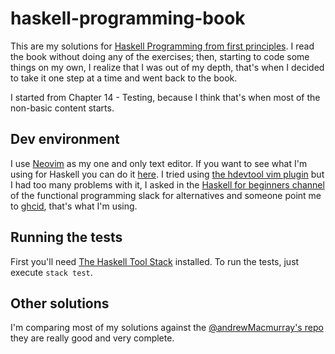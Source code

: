 # haskell-programming-book

This are my solutions for [Haskell Programming from first principles][1]. I 
read the book without doing any of the exercises; then, starting to code some 
things on my own, I realize that I was out of my depth, that's when I decided
to take it one step at a time and went back to the book. 

I started from Chapter 14 - Testing, because I think that's when most of the
non-basic content starts.

## Dev environment

I use [Neovim][3] as my one and only text editor. If you want to see what I'm
using for Haskell you can do it [here][4]. I tried using 
[the hdevtool vim plugin][5] but I had too many problems with it, I asked in
the [Haskell for beginners channel][6] of the functional programming slack for
alternatives and someone point me to [ghcid][7], that's what I'm using.

## Running the tests

First you'll need [The Haskell Tool Stack][2] installed. To run the tests, just
execute `stack test`.

## Other solutions

I'm comparing most of my solutions against the [@andrewMacmurray's repo][8] 
they are really good and very complete.

[1]: http://haskellbook.com/index.html
[2]: https://docs.haskellstack.org/en/stable/README/
[3]: https://neovim.io/
[4]: https://github.com/alejandrodnm/dotfiles/blob/master/vimrc#L69
[5]: https://github.com/bitc/vim-hdevtools
[6]: https://functionalprogramming.slack.com/messages/C04641JCU
[7]: https://github.com/ndmitchell/ghcid
[8]: https://github.com/andrewMacmurray/haskell-book-solutions/
